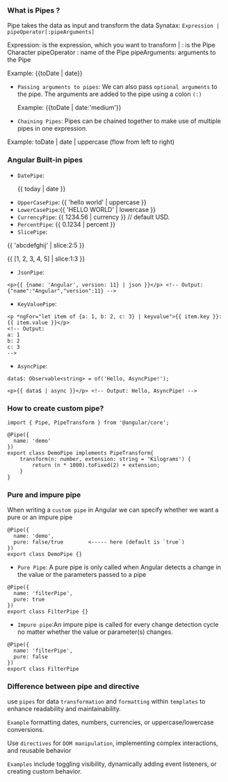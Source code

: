 ### What is Pipes ?

Pipe takes the data as input and transform the data
Synatax:
`Expression | pipeOperator[:pipeArguments]`

Expression: is the expression, which you want to transform
| : is the Pipe Character
pipeOperator : name of the Pipe
pipeArguments: arguments to the Pipe

Example: {{toDate | date}}

- `Passing arguments to pipes`: We can also pass `optional arguments` to the pipe. The arguments are added to the pipe using a colon `(:)`

  Example: {{toDate | date:'medium'}}

- `Chaining Pipes`: Pipes can be chained together to make use of multiple pipes in one expression.

Example: toDate | date | uppercase (flow from left to right)

### Angular Built-in pipes

- `DatePipe`: <p>{{ today | date }}</p>
- `UpperCasePipe`: {{ 'hello world' | uppercase }}
- `LowerCasePipe`:{{ 'HELLO WORLD' | lowercase }}
- `CurrencyPipe`: {{ 1234.56 | currency }} // default USD.
- `PercentPipe`: {{ 0.1234 | percent }}
- `SlicePipe`:
<p>{{ 'abcdefghij' | slice:2:5 }}</p> <!-- Output: cde -->
<p>{{ [1, 2, 3, 4, 5] | slice:1:3 }}</p> <!-- Output: [2, 3] -->

- `JsonPipe`:

```
<p>{{ {name: 'Angular', version: 11} | json }}</p> <!-- Output: {"name":"Angular","version":11} -->

```

- `KeyValuePipe`:

```
<p *ngFor="let item of {a: 1, b: 2, c: 3} | keyvalue">{{ item.key }}: {{ item.value }}</p>
<!-- Output:
a: 1
b: 2
c: 3
-->

```

- `AsyncPipe`:

```
data$: Observable<string> = of('Hello, AsyncPipe!');

<p>{{ data$ | async }}</p> <!-- Output: Hello, AsyncPipe! -->
```

### How to create custom pipe?

```
import { Pipe, PipeTransform } from '@angular/core';

@Pipe({
  name: 'demo'
})
export class DemoPipe implements PipeTransform{
    transform(n: number, extension: string = 'Kilograms') {
        return (n * 1000).toFixed(2) + extension;
    }
}
```

### Pure and impure pipe

When writing a `custom pipe` in Angular we can specify whether we want a pure or an impure pipe

```
@Pipe({
  name: 'demo',
  pure: false/true        <----- here (default is `true`)
})
export class DemoPipe {}
```

- `Pure Pipe`: A pure pipe is only called when Angular detects a change in the value or the parameters passed to a pipe

```
@Pipe({
  name: 'filterPipe',
  pure: true
})
export class FilterPipe {}
```

- `Impure pipe`:An impure pipe is called for every change detection cycle no matter whether the value or parameter(s) changes.

```
@Pipe({
  name: 'filterPipe',
  pure: false
})
export class FilterPipe
```

### Difference between pipe and directive

use `pipes` for data `transformation` and `formatting` within `templates` to enhance readability and maintainability.

`Example` formatting dates, numbers, currencies, or uppercase/lowercase conversions.

Use `directives` for `DOM manipulation`, implementing complex interactions, and reusable behavior

`Examples` include toggling visibility, dynamically adding event listeners, or creating custom behavior.
